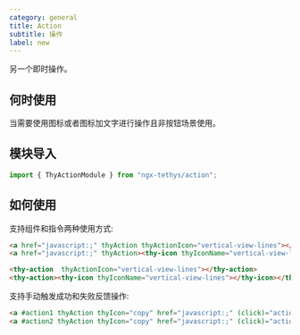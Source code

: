 ```yaml
---
category: general
title: Action
subtitle: 操作
label: new
---
```


<alert>另一个即时操作。</alert>

## 何时使用
当需要使用图标或者图标加文字进行操作且非按钮场景使用。

## 模块导入
```ts
import { ThyActionModule } from "ngx-tethys/action";
```

## 如何使用

支持组件和指令两种使用方式:
```html
<a href="javascript:;" thyAction thyActionIcon="vertical-view-lines"></a>
<a href="javascript:;" thyAction><thy-icon thyIconName="vertical-view-lines"></thy-icon></a>

<thy-action  thyActionIcon="vertical-view-lines"></thy-action>
<thy-action><thy-icon thyIconName="vertical-view-lines"></thy-icon></thy-action>
```

支持手动触发成功和失败反馈操作:
```html
<a #action1 thyAction thyIcon="copy" href="javascript:;" (click)="action1.success()"></a>
<a #action2 thyAction thyIcon="copy" href="javascript:;" (click)="action2.error({ duration: 2000 })"></a>
```


<examples />
